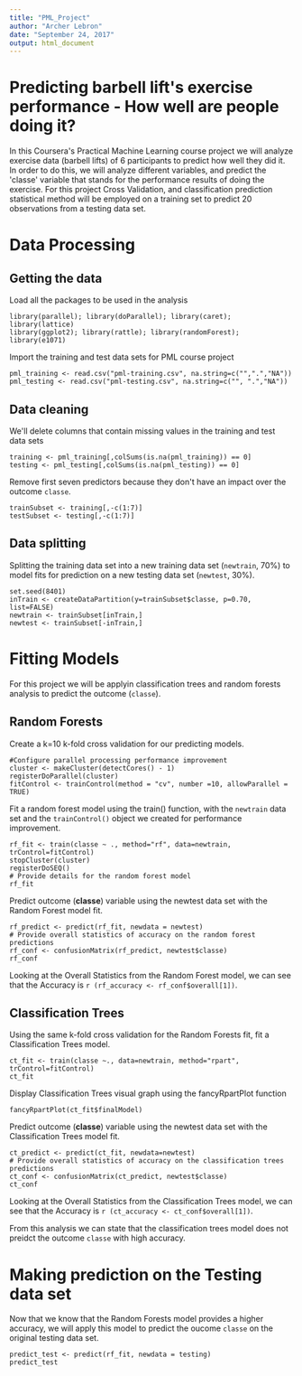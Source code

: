 ```yaml
---
title: "PML_Project"
author: "Archer Lebron"
date: "September 24, 2017"
output: html_document
---
```

# Predicting barbell lift's exercise performance - How well are people doing it?
In this Coursera's Practical Machine Learning course project we will analyze exercise data (barbell lifts) of 6 participants to predict how well they did it.  In order to do this, we will analyze different variables, and predict the 'classe' variable that stands for the performance results of doing the exercise.  For this project Cross Validation, and classification prediction statistical method will be employed on a training set to predict 20 observations from a testing data set.

# Data Processing
## Getting the data
Load all the packages to be used in the analysis
```{r}
library(parallel); library(doParallel); library(caret); library(lattice)
library(ggplot2); library(rattle); library(randomForest); library(e1071)
```

Import the training and test data sets for PML course project
```{r}
pml_training <- read.csv("pml-training.csv", na.string=c("",".","NA"))
pml_testing <- read.csv("pml-testing.csv", na.string=c("", ".","NA"))
```


## Data cleaning
We'll delete columns that contain missing values in the training and test data sets
``` {r }
training <- pml_training[,colSums(is.na(pml_training)) == 0]
testing <- pml_testing[,colSums(is.na(pml_testing)) == 0]
```

Remove first seven predictors because they don't have an impact over the outcome `classe`.
```{r}
trainSubset <- training[,-c(1:7)]
testSubset <- testing[,-c(1:7)]
```


## Data splitting
Splitting the training data set into a new training data set (`newtrain`, 70%) to model fits for prediction on a new testing data set (`newtest`, 30%).
``` {r}
set.seed(8401)
inTrain <- createDataPartition(y=trainSubset$classe, p=0.70, list=FALSE)
newtrain <- trainSubset[inTrain,]
newtest <- trainSubset[-inTrain,]
```

# Fitting Models
For this project we will be applyin classification trees and random forests analysis to predict the outcome (`classe`).

## Random Forests
Create a k=10 k-fold cross validation for our predicting models. 
```{r}
#Configure parallel processing performance improvement
cluster <- makeCluster(detectCores() - 1)
registerDoParallel(cluster)
fitControl <- trainControl(method = "cv", number =10, allowParallel = TRUE)
```

Fit a random forest model using the train() function, with the `newtrain` data set and the `trainControl()` object we created for performance improvement.
``` {r}
rf_fit <- train(classe ~ ., method="rf", data=newtrain, trControl=fitControl)
stopCluster(cluster)
registerDoSEQ()
# Provide details for the random forest model
rf_fit
```

Predict outcome (**classe**) variable using the newtest data set with the Random Forest model fit.
``` {r}
rf_predict <- predict(rf_fit, newdata = newtest)
# Provide overall statistics of accuracy on the random forest predictions
rf_conf <- confusionMatrix(rf_predict, newtest$classe)
rf_conf
```

Looking at the Overall Statistics from the Random Forest model, we can see that the Accuracy is `r (rf_accuracy <- rf_conf$overall[1])`.

## Classification Trees
Using the same k-fold cross validation for the Random Forests fit, fit a Classification Trees model.
``` {r}
ct_fit <- train(classe ~., data=newtrain, method="rpart", trControl=fitControl)
ct_fit
```

Display Classification Trees visual graph using the fancyRpartPlot function
``` {r}
fancyRpartPlot(ct_fit$finalModel)
```

Predict outcome (**classe**) variable using the newtest data set with the Classification Trees model fit.
```{r}
ct_predict <- predict(ct_fit, newdata=newtest)
# Provide overall statistics of accuracy on the classification trees predictions
ct_conf <- confusionMatrix(ct_predict, newtest$classe)
ct_conf
```

Looking at the Overall Statistics from the Classification Trees model, we can see that the Accuracy is `r (ct_accuracy <- ct_conf$overall[1])`.

From this analysis we can state that the classification trees model does not preidct the outcome `classe` with high accuracy.

# Making prediction on the Testing data set
Now that we know that the Random Forests model provides a higher accuracy, we will apply this model to predict the oucome `classe` on the original testing data set.
``` {r}
predict_test <- predict(rf_fit, newdata = testing)
predict_test
```